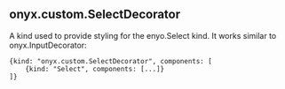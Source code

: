 ## onyx.custom.SelectDecorator

A kind used to provide styling for the enyo.Select kind. It works similar to onyx.InputDecorator:

	{kind: "onyx.custom.SelectDecorator", components: [
		{kind: "Select", components: [...]}
	]}